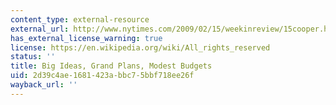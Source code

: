```yaml
---
content_type: external-resource
external_url: http://www.nytimes.com/2009/02/15/weekinreview/15cooper.html?_r=4&scp=7&sq=infrastructure&st=cse
has_external_license_warning: true
license: https://en.wikipedia.org/wiki/All_rights_reserved
status: ''
title: Big Ideas, Grand Plans, Modest Budgets
uid: 2d39c4ae-1681-423a-bbc7-5bbf718ee26f
wayback_url: ''
---
```

